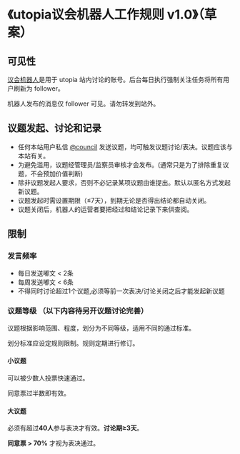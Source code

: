 # 《utopia议会机器人工作规则 v1.0》（草案）

## 可见性
[议会机器人](https://utopia.cool/@council)是用于 utopia 站内讨论的账号。后台每日执行强制关注任务将所有用户刷新为 follower。

机器人发布的消息仅 follower 可见。请勿转发到站外。

## 议题发起、讨论和记录
+ 任何本站用户私信 [@council](https://utopia.cool/@council) 发送议题，均可触发议题讨论/表决。议题应该与本站有关。
+ 为避免滥用，议题经管理员/监察员审核才会发布。(通常只是为了排除重复议题，不会预加价值判断)
+ 除非议题发起人要求，否则不必记录某项议题由谁提出。默认以匿名方式发起新议题。
+ 议题发起时需设置期限（≤7天），到期无论是否得出结论都自动关闭。
+ 议题关闭后，机器人的运营者要把经过和结论记录下来供查阅。

## 限制
### 发言频率

+ 每日发送嘟文 < 2条
+ 每周发送嘟文 < 6条
+ 不得同时讨论超过1个议题,必须等前一次表决/讨论关闭之后才能发起新议题

### 议题等级 （以下内容待另开议题讨论完善）
议题根据影响范围、程度，划分为不同等级，适用不同的通过标准。

划分标准应设定规则限制。规则定期进行修订。

#### 小议题
可以被少数人投票快速通过。

同意票过半数即有效。

#### 大议题
必须有超过**40人**参与表决才有效。**讨论期≥3天**。

**同意票 > 70%** 才视为表决通过。

